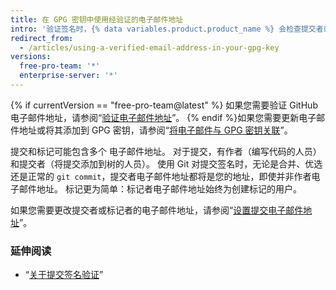 ```yaml
---
title: 在 GPG 密钥中使用经验证的电子邮件地址
intro: '验证签名时，{% data variables.product.product_name %} 会检查提交者或标记者电子邮件地址是否匹配 GPG 密钥身份的电子邮件地址，并且是用户帐户中经验证的电子邮件地址。 这可确保密钥属于您且您已创建提交或标记。'
redirect_from:
  - /articles/using-a-verified-email-address-in-your-gpg-key
versions:
  free-pro-team: '*'
  enterprise-server: '*'
---
```


{% if currentVersion == "free-pro-team@latest" %}
如果您需要验证 GitHub 电子邮件地址，请参阅“[验证电子邮件地址](/articles/verifying-your-email-address/)”。
{% endif %}如果您需要更新电子邮件地址或将其添加到 GPG 密钥，请参阅“[将电子邮件与 GPG 密钥关联](/articles/associating-an-email-with-your-gpg-key)”。

提交和标记可能包含多个 电子邮件地址。 对于提交，有作者（编写代码的人员）和提交者（将提交添加到树的人员）。 使用 Git 对提交签名时，无论是合并、优选还是正常的 `git commit`，提交者电子邮件地址都将是您的地址，即使并非作者电子邮件地址。 标记更为简单：标记者电子邮件地址始终为创建标记的用户。

如果您需要更改提交者或标记者的电子邮件地址，请参阅“[设置提交电子邮件地址](/articles/setting-your-commit-email-address/)”。

### 延伸阅读

- “[关于提交签名验证](/articles/about-commit-signature-verification)”
